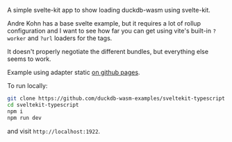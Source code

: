 A simple svelte-kit app to show loading duckdb-wasm using svelte-kit.

Andre Kohn has a base svelte example, but it requires a lot of rollup configuration
and I want to see how far you can get using vite's built-in `?worker` and `?url` loaders
for the tags.

It doesn't properly negotiate the different bundles, but everything else seems to work.

Example using adapter static [on github pages](https://duckdb-wasm-examples.github.io/sveltekit-typescript/).

To run locally:

```sh
git clone https://github.com/duckdb-wasm-examples/sveltekit-typescript sveltekit-typescript
cd sveltekit-typescript
npm i
npm run dev
```

and visit `http://localhost:1922`.
